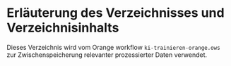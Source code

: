 # Erläuterung des Verzeichnisses und Verzeichnisinhalts

Dieses Verzeichnis wird vom Orange workflow `ki-trainieren-orange.ows` zur Zwischenspeicherung relevanter prozessierter Daten verwendet.
